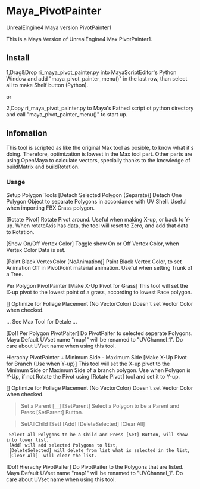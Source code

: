 # Maya_PivotPainter
UnrealEingine4 Maya version PivotPainter1

This is a Maya Version of UnrealEngine4 Max PivotPainter1.


## Install

1,Drag&Drop ri_maya_pivot_painter.py into MayaScriptEditor's Python Window
  and add "maya_pivot_painter_menu()" in the last row,
  than select all to make Shelf button (Python).

 or

2,Copy ri_maya_pivot_painter.py to Maya's Pathed script ot python directory
  and call "maya_pivot_painter_menu()" to start up.


## Infomation

  This tool is scripted as like the original Max tool as posible, to know what it's doing.
  Therefore, optimization is lowest in the Max tool part.
  Other parts are using OpenMaya to calculate vectors, specially thanks to the knowledge of
  buildMatrix and buildRotation.


### Usage

Setup Polygon Tools
  [Detach Selected Polygon (Separate)]
    Detach One Polygon Object to separate Polygons in accordance with UV Shell.
    Useful when importing FBX Grass polygon.


  [Rotate Pivot]
    Rotate Pivot around.  Useful when making X-up, or back to Y-up.
    When rotateAxis has data, the tool will reset to Zero, and add that data to Rotation.



  [Show On/Off Vertex Color]
    Toggle show On or Off Vertex Color, when Vertex Color Data is set.


  [Paint Black VertexColor (NoAnimation)]
    Paint Black Vertex Color, to set Animation Off in PivotPoint material animation.
    Useful when setting Trunk of a Tree.



Per Polygon PivotPainter
  [Make X-Up Pivot for Grass]
    This tool will set the X-up pivot to the lowest point of a grass, according to lowest Face polygon.


  [] Optimize for Foliage Placement (No VectorColor)
    Doesn't set Vector Color when checked.


  ... See Max Tool for Detale ...


  [Do!! Per Polygon PivotPaiter]
     Do PivotPaiter to selected seperate Polygons. 
     Maya Default UVset name "map1" will be renamed to "UVChannel_1".
     Do care about UVset name when using this tool.



Hierachy PivotPainter
    + Minimum Side - Maximum Side
  [Make X-Up Pivot for Branch (Use when Y-up)]
     This tool will set the X-up pivot to the Minimum Side or Maximum Side of a branch polygon.
     Use when Polygon is Y-Up, if not Rotate the Pivot using [Rotate Pivot] tool and set it to Y-up.


  [] Optimize for Foliage Placement (No VectorColor)
    Doesn't set Vector Color when checked.



  > Set a Parent [__]  [SetParent]
     Select a Polygon to be a Parent and Press [SetParent] Button.


  > SetAllChild
     [Set]  [Add]  [DeleteSelected]  [Clear All] 

     Select all Polygons to be a Child and Press [Set] Button, will show into lower list.
     [Add] will add selected Polygons to list, 
     [DeleteSelected] will delete from list what is selected in the list,
     [Clear All]  will clear the list.


  [Do!! Hierachy PivotPaiter]
     Do PivotPaiter to the Polygons that are listed. 
     Maya Default UVset name "map1" will be renamed to "UVChannel_1".
     Do care about UVset name when using this tool.

